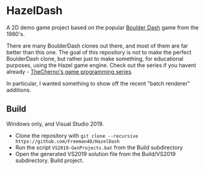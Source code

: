 # HazelDash
A 2D demo game project based on the popular [Boulder Dash](https://boulder-dash.com) game from the 1980's.

There are many BoulderDash clones out there, and most of them are far better than this one.  The goal of this repository is not to make the perfect BoulderDash clone, but rather just to make something, for educational purposes, using the Hazel game engine.  Check out the series if you havent already - [TheCherno's game programming series](https://www.youtube.com/playlist?list=PLlrATfBNZ98dC-V-N3m0Go4deliWHPFwT).

In particular, I wanted something to show off the recent "batch renderer" additions.

## Build
Windows only, and Visual Studio 2019.

* Clone the repository with `git clone --recursive https://github.com/Freeman40/HazelDash`
* Run the script `VS2019-GenProjects.bat` from the Build subdirectory
* Open the generated VS2019 solution file from the Build/VS2019 subdirectory.  Build project.
